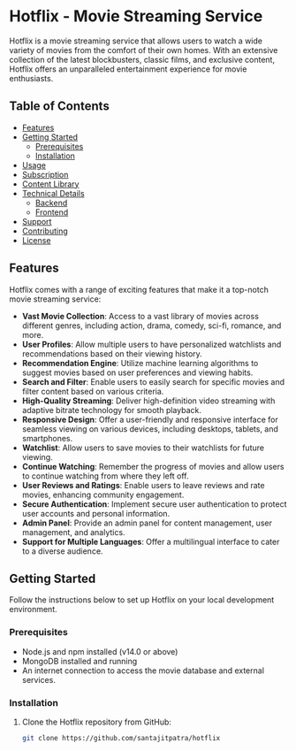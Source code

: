 # Hotflix - Movie Streaming Service

<!-- ![Hotflix Logo](hotflix_logo.png) -->

Hotflix is a movie streaming service that allows users to watch a wide variety of movies from the comfort of their own homes. With an extensive collection of the latest blockbusters, classic films, and exclusive content, Hotflix offers an unparalleled entertainment experience for movie enthusiasts.

## Table of Contents

- [Features](#features)
- [Getting Started](#getting-started)
  - [Prerequisites](#prerequisites)
  - [Installation](#installation)
- [Usage](#usage)
- [Subscription](#subscription)
- [Content Library](#content-library)
- [Technical Details](#technical-details)
  - [Backend](#backend)
  - [Frontend](#frontend)
- [Support](#support)
- [Contributing](#contributing)
- [License](#license)

## Features

Hotflix comes with a range of exciting features that make it a top-notch movie streaming service:

- **Vast Movie Collection**: Access to a vast library of movies across different genres, including action, drama, comedy, sci-fi, romance, and more.
- **User Profiles**: Allow multiple users to have personalized watchlists and recommendations based on their viewing history.
- **Recommendation Engine**: Utilize machine learning algorithms to suggest movies based on user preferences and viewing habits.
- **Search and Filter**: Enable users to easily search for specific movies and filter content based on various criteria.
- **High-Quality Streaming**: Deliver high-definition video streaming with adaptive bitrate technology for smooth playback.
- **Responsive Design**: Offer a user-friendly and responsive interface for seamless viewing on various devices, including desktops, tablets, and smartphones.
- **Watchlist**: Allow users to save movies to their watchlists for future viewing.
- **Continue Watching**: Remember the progress of movies and allow users to continue watching from where they left off.
- **User Reviews and Ratings**: Enable users to leave reviews and rate movies, enhancing community engagement.
- **Secure Authentication**: Implement secure user authentication to protect user accounts and personal information.
- **Admin Panel**: Provide an admin panel for content management, user management, and analytics.
- **Support for Multiple Languages**: Offer a multilingual interface to cater to a diverse audience.

## Getting Started

Follow the instructions below to set up Hotflix on your local development environment.

### Prerequisites

- Node.js and npm installed (v14.0 or above)
- MongoDB installed and running
- An internet connection to access the movie database and external services.

### Installation

1. Clone the Hotflix repository from GitHub:

   ```bash
   git clone https://github.com/santajitpatra/hotflix
